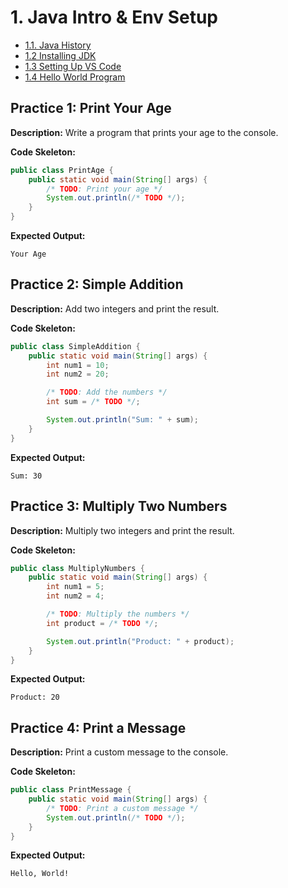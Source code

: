 # 1. Java Intro & Env Setup

- [1.1. Java History](./1.1.md)
- [1.2 Installing JDK](./1.2.md)
- [1.3 Setting Up VS Code](./1.3.md)
- [1.4 Hello World Program](./1.4.md)

## Practice 1: Print Your Age

**Description:** Write a program that prints your age to the console.

**Code Skeleton:**

```java
public class PrintAge {
    public static void main(String[] args) {
        /* TODO: Print your age */
        System.out.println(/* TODO */);
    }
}
```

**Expected Output:**

```
Your Age
```

## Practice 2: Simple Addition

**Description:** Add two integers and print the result.

**Code Skeleton:**

```java
public class SimpleAddition {
    public static void main(String[] args) {
        int num1 = 10;
        int num2 = 20;

        /* TODO: Add the numbers */
        int sum = /* TODO */;

        System.out.println("Sum: " + sum);
    }
}
```

**Expected Output:**

```
Sum: 30
```

## Practice 3: Multiply Two Numbers

**Description:** Multiply two integers and print the result.

**Code Skeleton:**

```java
public class MultiplyNumbers {
    public static void main(String[] args) {
        int num1 = 5;
        int num2 = 4;

        /* TODO: Multiply the numbers */
        int product = /* TODO */;

        System.out.println("Product: " + product);
    }
}
```

**Expected Output:**

```
Product: 20
```

## Practice 4: Print a Message

**Description:** Print a custom message to the console.

**Code Skeleton:**

```java
public class PrintMessage {
    public static void main(String[] args) {
        /* TODO: Print a custom message */
        System.out.println(/* TODO */);
    }
}
```

**Expected Output:**

```
Hello, World!
```
